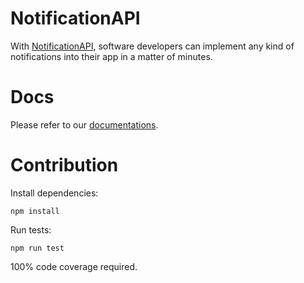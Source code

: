 # NotificationAPI

With [NotificationAPI](https://www.notificationapi.com), software developers can implement any kind of notifications into their app in a matter of minutes.

# Docs

Please refer to our [documentations](https://docs.notificationapi.com).

# Contribution

Install dependencies:

```
npm install
```

Run tests:

```
npm run test
```

100% code coverage required.
